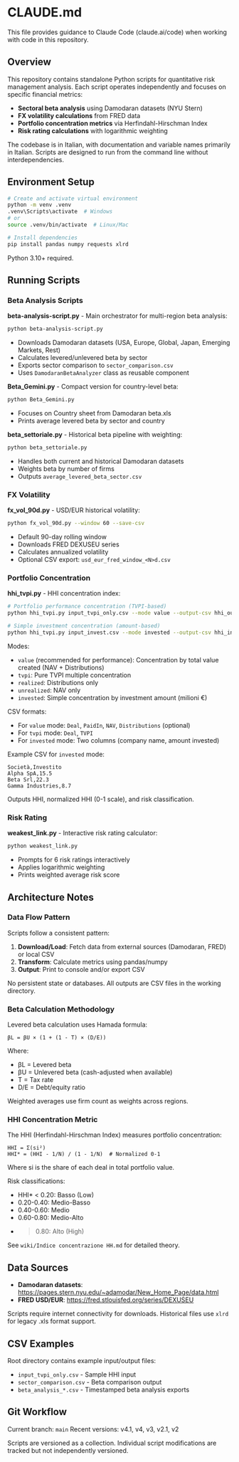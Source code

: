 # CLAUDE.md

This file provides guidance to Claude Code (claude.ai/code) when working with code in this repository.

## Overview

This repository contains standalone Python scripts for quantitative risk management analysis. Each script operates independently and focuses on specific financial metrics:

- **Sectoral beta analysis** using Damodaran datasets (NYU Stern)
- **FX volatility calculations** from FRED data
- **Portfolio concentration metrics** via Herfindahl-Hirschman Index
- **Risk rating calculations** with logarithmic weighting

The codebase is in Italian, with documentation and variable names primarily in Italian. Scripts are designed to run from the command line without interdependencies.

## Environment Setup

```bash
# Create and activate virtual environment
python -m venv .venv
.venv\Scripts\activate  # Windows
# or
source .venv/bin/activate  # Linux/Mac

# Install dependencies
pip install pandas numpy requests xlrd
```

Python 3.10+ required.

## Running Scripts

### Beta Analysis Scripts

**beta-analysis-script.py** - Main orchestrator for multi-region beta analysis:
```bash
python beta-analysis-script.py
```
- Downloads Damodaran datasets (USA, Europe, Global, Japan, Emerging Markets, Rest)
- Calculates levered/unlevered beta by sector
- Exports sector comparison to `sector_comparison.csv`
- Uses `DamodaranBetaAnalyzer` class as reusable component

**Beta_Gemini.py** - Compact version for country-level beta:
```bash
python Beta_Gemini.py
```
- Focuses on Country sheet from Damodaran beta.xls
- Prints average levered beta by sector and country

**beta_settoriale.py** - Historical beta pipeline with weighting:
```bash
python beta_settoriale.py
```
- Handles both current and historical Damodaran datasets
- Weights beta by number of firms
- Outputs `average_levered_beta_sector.csv`

### FX Volatility

**fx_vol_90d.py** - USD/EUR historical volatility:
```bash
python fx_vol_90d.py --window 60 --save-csv
```
- Default 90-day rolling window
- Downloads FRED DEXUSEU series
- Calculates annualized volatility
- Optional CSV export: `usd_eur_fred_window_<N>d.csv`

### Portfolio Concentration

**hhi_tvpi.py** - HHI concentration index:
```bash
# Portfolio performance concentration (TVPI-based)
python hhi_tvpi.py input_tvpi_only.csv --mode value --output-csv hhi_output.csv

# Simple investment concentration (amount-based)
python hhi_tvpi.py input_invest.csv --mode invested --output-csv hhi_invested.csv
```

Modes:
- `value` (recommended for performance): Concentration by total value created (NAV + Distributions)
- `tvpi`: Pure TVPI multiple concentration
- `realized`: Distributions only
- `unrealized`: NAV only
- `invested`: Simple concentration by investment amount (milioni €)

CSV formats:
- For `value` mode: `Deal`, `PaidIn`, `NAV`, `Distributions` (optional)
- For `tvpi` mode: `Deal`, `TVPI`
- For `invested` mode: Two columns (company name, amount invested)

Example CSV for `invested` mode:
```csv
Società,Investito
Alpha SpA,15.5
Beta Srl,22.3
Gamma Industries,8.7
```

Outputs HHI, normalized HHI (0-1 scale), and risk classification.

### Risk Rating

**weakest_link.py** - Interactive risk rating calculator:
```bash
python weakest_link.py
```
- Prompts for 6 risk ratings interactively
- Applies logarithmic weighting
- Prints weighted average risk score

## Architecture Notes

### Data Flow Pattern

Scripts follow a consistent pattern:
1. **Download/Load**: Fetch data from external sources (Damodaran, FRED) or local CSV
2. **Transform**: Calculate metrics using pandas/numpy
3. **Output**: Print to console and/or export CSV

No persistent state or databases. All outputs are CSV files in the working directory.

### Beta Calculation Methodology

Levered beta calculation uses Hamada formula:
```
βL = βU × (1 + (1 - T) × (D/E))
```

Where:
- βL = Levered beta
- βU = Unlevered beta (cash-adjusted when available)
- T = Tax rate
- D/E = Debt/equity ratio

Weighted averages use firm count as weights across regions.

### HHI Concentration Metric

The HHI (Herfindahl-Hirschman Index) measures portfolio concentration:
```
HHI = Σ(si²)
HHI* = (HHI - 1/N) / (1 - 1/N)  # Normalized 0-1
```

Where si is the share of each deal in total portfolio value.

Risk classifications:
- HHI* < 0.20: Basso (Low)
- 0.20-0.40: Medio-Basso
- 0.40-0.60: Medio
- 0.60-0.80: Medio-Alto
- > 0.80: Alto (High)

See `wiki/Indice concentrazione HH.md` for detailed theory.

## Data Sources

- **Damodaran datasets**: https://pages.stern.nyu.edu/~adamodar/New_Home_Page/data.html
- **FRED USD/EUR**: https://fred.stlouisfed.org/series/DEXUSEU

Scripts require internet connectivity for downloads. Historical files use `xlrd` for legacy .xls format support.

## CSV Examples

Root directory contains example input/output files:
- `input_tvpi_only.csv` - Sample HHI input
- `sector_comparison.csv` - Beta comparison output
- `beta_analysis_*.csv` - Timestamped beta analysis exports

## Git Workflow

Current branch: `main`
Recent versions: v4.1, v4, v3, v2.1, v2

Scripts are versioned as a collection. Individual script modifications are tracked but not independently versioned.
